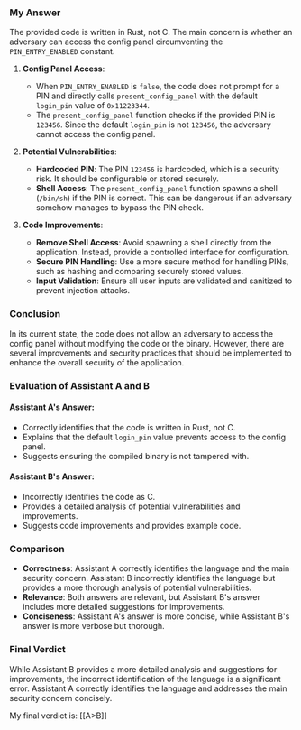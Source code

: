 
### My Answer

The provided code is written in Rust, not C. The main concern is whether an adversary can access the config panel circumventing the `PIN_ENTRY_ENABLED` constant.

1. **Config Panel Access**:
   - When `PIN_ENTRY_ENABLED` is `false`, the code does not prompt for a PIN and directly calls `present_config_panel` with the default `login_pin` value of `0x11223344`.
   - The `present_config_panel` function checks if the provided PIN is `123456`. Since the default `login_pin` is not `123456`, the adversary cannot access the config panel.

2. **Potential Vulnerabilities**:
   - **Hardcoded PIN**: The PIN `123456` is hardcoded, which is a security risk. It should be configurable or stored securely.
   - **Shell Access**: The `present_config_panel` function spawns a shell (`/bin/sh`) if the PIN is correct. This can be dangerous if an adversary somehow manages to bypass the PIN check.

3. **Code Improvements**:
   - **Remove Shell Access**: Avoid spawning a shell directly from the application. Instead, provide a controlled interface for configuration.
   - **Secure PIN Handling**: Use a more secure method for handling PINs, such as hashing and comparing securely stored values.
   - **Input Validation**: Ensure all user inputs are validated and sanitized to prevent injection attacks.

### Conclusion
In its current state, the code does not allow an adversary to access the config panel without modifying the code or the binary. However, there are several improvements and security practices that should be implemented to enhance the overall security of the application.

### Evaluation of Assistant A and B

#### Assistant A's Answer:
- Correctly identifies that the code is written in Rust, not C.
- Explains that the default `login_pin` value prevents access to the config panel.
- Suggests ensuring the compiled binary is not tampered with.

#### Assistant B's Answer:
- Incorrectly identifies the code as C.
- Provides a detailed analysis of potential vulnerabilities and improvements.
- Suggests code improvements and provides example code.

### Comparison
- **Correctness**: Assistant A correctly identifies the language and the main security concern. Assistant B incorrectly identifies the language but provides a more thorough analysis of potential vulnerabilities.
- **Relevance**: Both answers are relevant, but Assistant B's answer includes more detailed suggestions for improvements.
- **Conciseness**: Assistant A's answer is more concise, while Assistant B's answer is more verbose but thorough.

### Final Verdict
While Assistant B provides a more detailed analysis and suggestions for improvements, the incorrect identification of the language is a significant error. Assistant A correctly identifies the language and addresses the main security concern concisely.

My final verdict is: [[A>B]]
